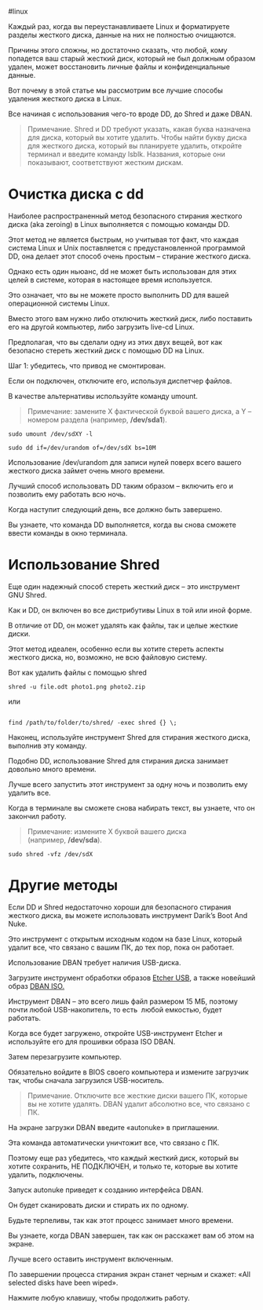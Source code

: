#linux 

Каждый раз, когда вы переустанавливаете Linux и форматируете разделы жесткого диска, данные на них не полностью очищаются.

Причины этого сложны, но достаточно сказать, что любой, кому попадется ваш старый жесткий диск, который не был должным образом удален, может восстановить личные файлы и конфиденциальные данные.

Вот почему в этой статье мы рассмотрим все лучшие способы удаления жесткого диска в Linux.

Все начиная с использования чего-то вроде DD, до Shred и даже DBAN.

> Примечание. Shred и DD требуют указать, какая буква назначена для диска, который вы хотите удалить. Чтобы найти букву диска для жесткого диска, который вы планируете удалить, откройте терминал и введите команду lsblk. Названия, которые они показывают, соответствуют жестким дискам.

# Очистка диска с dd

Наиболее распространенный метод безопасного стирания жесткого диска (aka zeroing) в Linux выполняется с помощью команды DD.

Этот метод не является быстрым, но учитывая тот факт, что каждая система Linux и Unix поставляется с предустановленной программой DD, она делает этот способ очень простым – стирание жесткого диска.

Однако есть один ньюанс, dd не может быть использован для этих целей в системе, которая в настоящее время используется.

Это означает, что вы не можете просто выполнить DD для вашей операционной системы Linux.

Вместо этого вам нужно либо отключить жесткий диск, либо поставить его на другой компьютер, либо загрузить live-cd Linux.

Предполагая, что вы сделали одну из этих двух вещей, вот как безопасно стереть жесткий диск с помощью DD на Linux.

Шаг 1: убедитесь, что привод не смонтирован.

Если он подключен, отключите его, используя диспетчер файлов.

В качестве альтернативы используйте команду umount.

> Примечание: замените X фактической буквой вашего диска, а Y – номером раздела (например, **/dev/sda1**).

```
sudo umount /dev/sdXY -l
```

```
sudo dd if=/dev/urandom of=/dev/sdX bs=10M
```

Использование /dev/urandom для записи нулей поверх всего вашего жесткого диска займет очень много времени.

Лучший способ использовать DD таким образом – включить его и позволить ему работать всю ночь.

Когда наступит следующий день, все должно быть завершено.

Вы узнаете, что команда DD выполняется, когда вы снова сможете ввести команды в окно терминала.

# Использование Shred

Еще один надежный способ стереть жесткий диск – это инструмент GNU Shred.

Как и DD, он включен во все дистрибутивы Linux в той или иной форме.

В отличие от DD, он может удалять как файлы, так и целые жесткие диски.

Этот метод идеален, особенно если вы хотите стереть аспекты жесткого диска, но, возможно, не всю файловую систему.

Вот как удалить файлы с помощью shred

```
shred -u file.odt photo1.png photo2.zip
```

или

```

find /path/to/folder/to/shred/ -exec shred {} \;
```

Наконец, используйте инструмент Shred для стирания жесткого диска, выполнив эту команду.

Подобно DD, использование Shred для стирания диска занимает довольно много времени.

Лучше всего запустить этот инструмент за одну ночь и позволить ему удалить все.

Когда в терминале вы сможете снова набирать текст, вы узнаете, что он закончил работу.

> Примечание: измените X буквой вашего диска (например, **/dev/sda**).

```
sudo shred -vfz /dev/sdX
```

# Другие методы

Если DD и Shred недостаточно хороши для безопасного стирания жесткого диска, вы можете использовать инструмент Darik’s Boot And Nuke.

Это инструмент с открытым исходным кодом на базе Linux, который удалит все, что связано с вашим ПК, до тех пор, пока он работает.

Использование DBAN требует наличия USB-диска.

Загрузите инструмент обработки образов [Etcher USB](https://etcher.io/), а также новейший образ [DBAN ISO.](https://dban.org/)

Инструмент DBAN – это всего лишь файл размером 15 МБ, поэтому почти любой USB-накопитель, то есть  любой емкостью, будет работать.

Когда все будет загружено, откройте USB-инструмент Etcher и используйте его для прошивки образа ISO DBAN.

Затем перезагрузите компьютер.

Обязательно войдите в BIOS своего компьютера и измените загрузчик так, чтобы сначала загрузился USB-носитель.

> Примечание. Отключите все жесткие диски вашего ПК, которые вы не хотите удалять. DBAN удалит абсолютно все, что связано с ПК.

На экране загрузки DBAN введите «autonuke» в приглашении.

Эта команда автоматически уничтожит все, что связано с ПК.

Поэтому еще раз убедитесь, что каждый жесткий диск, который вы хотите сохранить, НЕ ПОДКЛЮЧЕН, и только те, которые вы хотите удалить, подключены.

Запуск autonuke приведет к созданию интерфейса DBAN.

Он будет сканировать диски и стирать их по одному.

Будьте терпеливы, так как этот процесс занимает много времени.

Вы узнаете, когда DBAN завершен, так как он расскажет вам об этом на экране.

Лучше всего оставить инструмент включенным.

По завершении процесса стирания экран станет черным и скажет: «All selected disks have been wiped».

Нажмите любую клавишу, чтобы продолжить работу.
